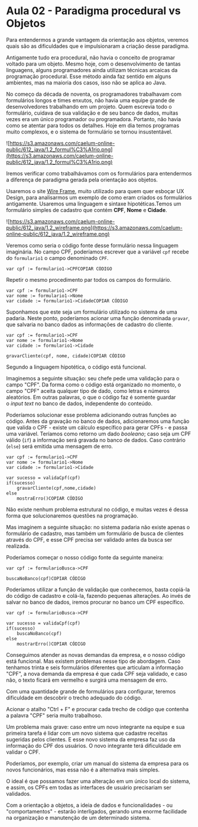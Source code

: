 # Aula 02 - Paradigma procedural vs Objetos

Para entendermos a grande vantagem da orientação aos objetos, veremos quais são as dificuldades que e impulsionaram a criação desse paradigma.

Antigamente tudo era procedural, não havia o conceito de programar voltado para um objeto. Mesmo hoje, com o desenvolvimento de tantas linguagens, alguns programadores ainda utilizam técnicas arcaicas da programação procedural. Esse método ainda faz sentido em alguns ambientes, mas na maioria dos casos, isso não se aplica ao Java.

No começo da década de noventa, os programadores trabalhavam com formulários longos e times enxutos, não havia uma equipe grande de desenvolvedores trabalhando em um projeto. Quem escrevia todo o formulário, cuidava de sua validação e de seu banco de dados, muitas vezes era um único programador ou programadora. Portanto, não havia como se atentar para todos os detalhes. Hoje em dia temos programas muito complexos, e o sistema de formulário se tornou insustentável.

![https://s3.amazonaws.com/caelum-online-public/612_java/1.2_formul%C3%A1rio.png](https://s3.amazonaws.com/caelum-online-public/612_java/1.2_formul%C3%A1rio.png)

Iremos verificar como trabalhávamos com os formulários para entendermos a diferença de paradigma gerada pela orientação aos objetos.

Usaremos o site [Wire Frame](https://wireframe.cc//), muito utilizado para quem quer esboçar UX Design, para analisarmos um exemplo de como eram criados os formulários antigamente. Usaremos uma linguagem e sintaxe hipotéticas.Temos um formulário simples de cadastro que contém **CPF**, **Nome** e **Cidade**.

![https://s3.amazonaws.com/caelum-online-public/612_java/1.2_wireframe.png](https://s3.amazonaws.com/caelum-online-public/612_java/1.2_wireframe.png)

Veremos como seria o código fonte desse formulário nessa linguagem imaginária. No campo CPF, poderíamos escrever que a variável `cpf` recebe do `formulario1` o campo denominado `CPF`.

```
var cpf := formulario1->CPFCOPIAR CÓDIGO
```

Repetir o mesmo procedimento par todos os campos do formulário.

```
var cpf := formulario1->CPF
var nome := formulario1->Nome
var cidade := formulario1->CidadeCOPIAR CÓDIGO
```

Suponhamos que este seja um formulário utilizado no sistema de uma padaria. Neste ponto, poderíamos acionar uma função denominada `gravar`, que salvaria no banco dados as informações de cadastro do cliente.

```
var cpf := formulario1->CPF
var nome := formulario1->Nome
var cidade := formulario1->Cidade

gravarCliente(cpf, nome, cidade)COPIAR CÓDIGO
```

Segundo a linguagem hipotética, o código está funcional.

Imaginemos a seguinte situação: seu chefe pede uma validação para o campo "CPF". Da forma como o código está organizado no momento, o campo "CPF" aceita qualquer tipo de dado, como letras e números aleatórios. Em outras palavras, o que o código faz é somente guardar o *input text* no banco de dados, independente do conteúdo.

Poderíamos solucionar esse problema adicionando outras funções ao código. Antes da gravação no banco de dados, adicionaremos uma função que valida o CPF - existe um cálculo específico para gerar CPFs - e passa uma variável. Teríamos como retorno um dado *booleano*; caso seja um CPF válido (`if`) a informação será gravada no banco de dados. Caso contrário (`else`) será emitida uma mensagem de erro.

```
var cpf := formulario1->CPF
var nome := formulario1->Nome
var cidade := formulario1->Cidade

var sucesso = validaCpf(cpf)
if(sucesso)
    gravarCliente(cpf,nome,cidade)
else
    mostraErro()COPIAR CÓDIGO
```

Não existe nenhum problema estrutural no código, e muitas vezes é dessa forma que solucionaremos questões na programação.

Mas imaginem a seguinte situação: no sistema padaria não existe apenas o formulário de cadastro, mas também um formulário de busca de clientes através do CPF, e esse CPF precisa ser validado antes da busca ser realizada.

Poderíamos começar o nosso código fonte da seguinte maneira:

```
var cpf := formularioBusca->CPF

buscaNoBanco(cpf)COPIAR CÓDIGO
```

Poderíamos utilizar a função de validação que conhecemos, basta copiá-la do código de cadastro e colá-la, fazendo pequenas alterações. Ao invés de salvar no banco de dados, iremos procurar no banco um CPF específico.

```
var cpf := formularioBusca->CPF

var sucesso = validaCpf(cpf)
if(sucesso)
    buscaNoBanco(cpf)
else
    mostrarErro()COPIAR CÓDIGO
```

Conseguimos atender as novas demandas da empresa, e o nosso código está funcional. Mas existem problemas nesse tipo de abordagem. Caso tenhamos trinta e seis formulários diferentes que articulam a informação "CPF", a nova demanda da empresa é que cada CPF seja validado, e caso não, o texto ficará em vermelho e surgirá uma mensagem de erro.

Com uma quantidade grande de formulários para configurar, teremos dificuldade em descobrir o trecho adequado do código.

Acionar o atalho "Ctrl + F" e procurar cada trecho de código que contenha a palavra "CPF" seria muito trabalhoso.

Um problema mais grave: caso entre um novo integrante na equipe e sua primeira tarefa é lidar com um novo sistema que cadastre receitas sugeridas pelos clientes. E esse novo sistema da empresa faz uso da informação do CPF dos usuários. O novo integrante terá dificuldade em validar o CPF.

Poderíamos, por exemplo, criar um manual do sistema da empresa para os novos funcionários, mas essa não é a alternativa mais simples.

O ideal é que possamos fazer uma alteração em um único local do sistema, e assim, os CPFs em todas as interfaces de usuário precisariam ser validados.

Com a orientação a objetos, a ideia de dados e funcionalidades - ou "comportamentos" - estarão interligados, gerando uma enorme facilidade na organização e manutenção de um determinado sistema.